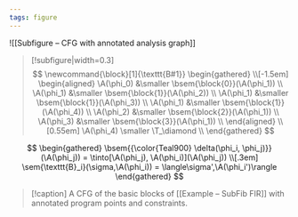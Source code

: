 ```yaml
---
tags: figure
---
```


![[Subfigure – CFG with annotated analysis graph]]

> [!subfigure|width=0.3]
> $$
> \newcommand{\block}[1]{\texttt{B#1}}
> \begin{gathered}
> \\[-1.5em]
> \begin{aligned}
>     \A(\phi_0) &\smaller \bsem{\block{0}}(\A(\phi_1)) \\
>     \A(\phi_1) &\smaller \bsem{\block{1}}(\A(\phi_2)) \\
>     \A(\phi_1) &\smaller \bsem{\block{1}}(\A(\phi_3)) \\
>     \A(\phi_1) &\smaller \bsem{\block{1}}(\A(\phi_4)) \\
>     \A(\phi_2) &\smaller \bsem{\block{2}}(\A(\phi_1)) \\
>     \A(\phi_3) &\smaller \bsem{\block{3}}(\A(\phi_1)) \\
> \end{aligned} \\[0.55em]
> \A(\phi_4) \smaller \T_\diamond \\
> \end{gathered}
> $$

$$
\begin{gathered}
\bsem{{\color{Teal900} \delta(\phi_i, \phi_j)}}(\A(\phi_j)) = \tinto[\A(\phi_j), \A(\phi_i)](\A(\phi_j)) \\[.3em]
\sem{\texttt{B}_i}(\sigma,\A(\phi_i)) = \langle\sigma',\A(\phi_i')\rangle
\end{gathered}
$$

> [!caption]
> A CFG of the basic blocks of [[Example – SubFib FIR]] with annotated program points and constraints.

